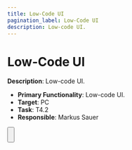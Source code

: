 ```yaml
---
title: Low-Code UI
pagination_label: Low-Code UI
description: Low-code UI.
---
```


# Low-Code UI

**Description**: Low-code UI.

* **Primary Functionality**: Low-code UI.
* **Target**: PC
* **Task**: T4.2
* **Responsible**: Markus Sauer

<Button label="🔗 openswarm-eu/low-code-ui repository" link="https://github.com/openswarm-eu/low-code-ui" block /><br />

